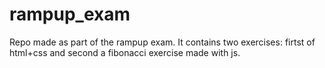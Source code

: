 # rampup_exam
Repo made as part of the rampup exam. It contains two exercises: firtst of html+css and second a fibonacci exercise made with js.
